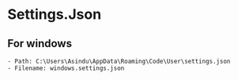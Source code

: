 # Settings.Json

## For windows

    - Path: C:\Users\Asindu\AppData\Roaming\Code\User\settings.json
    - Filename: windows.settings.json
